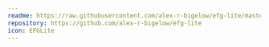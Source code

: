 ```yaml
---
readme: https://raw.githubusercontent.com/alex-r-bigelow/efg-lite/master/README.md
repository: https://github.com/alex-r-bigelow/efg-lite
icon: EFGLite
---
```

